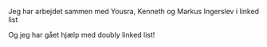 Jeg har arbejdet sammen med Yousra, Kenneth og Markus Ingerslev i linked list

Og jeg har gået hjælp med doubly linked list!